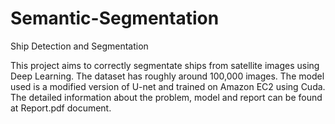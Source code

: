 # Semantic-Segmentation
Ship Detection and Segmentation


This project aims to correctly segmentate ships from satellite images using Deep Learning. The dataset has roughly around 100,000 images.
The model used is a modified version of U-net and trained on Amazon EC2 using Cuda. The detailed information about the problem, model and report can be 
found at Report.pdf document.


